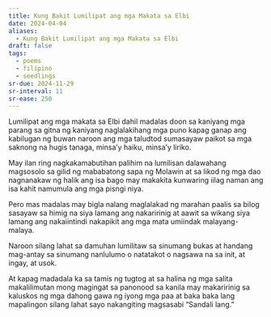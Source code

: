```yaml
---
title: Kung Bakit Lumilipat ang mga Makata sa Elbi
date: 2024-04-04
aliases:
  - Kung Bakit Lumilipat ang mga Makata sa Elbi
draft: false
tags:
  - poems
  - filipino
  - seedlings
sr-due: 2024-11-29
sr-interval: 11
sr-ease: 250
---
```

Lumilipat ang mga makata sa Elbi
dahil madalas doon sa kaniyang mga parang
sa gitna ng kaniyang naglalakihang mga puno
kapag ganap ang kabilugan ng buwan
naroon ang mga taludtod
sumasayaw paikot sa mga saknong
na hugis tanaga, minsa’y haiku, minsa’y liriko.

May ilan ring nagkakamabutihan
palihim na lumilisan
dalawahang magsosolo
sa gilid ng mababatong sapa ng Molawin
at sa likod ng mga dao
nagnanakaw ng halik ang isa bago may makakita
kunwaring iilag naman ang isa
kahit namumula ang mga pisngi niya.

Pero mas madalas
may bigla nalang maglalakad ng marahan
paalis sa bilog
sasayaw sa himig na siya lamang ang nakaririnig
at aawit
sa wikang siya lamang ang nakaiintindi
nakapikit ang mga mata
umiindak
malayang-malaya.

Naroon silang lahat
sa damuhan
lumilitaw sa sinumang bukas
at handang mag-antay
sa sinumang nanlulumo o natatakot
o nagsawa na sa init, at ingay, at usok.

At kapag madadala ka sa tamis ng tugtog
at sa halina ng mga salita
makalilimutan mong magingat
sa panonood sa kanila
may makaririnig sa kaluskos ng mga dahong
gawa ng iyong mga paa
at baka
baka lang
mapalingon silang lahat sayo
nakangiting magsasabi
“Sandali lang.”